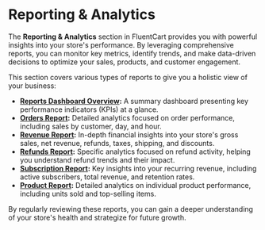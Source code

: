  # Reporting & Analytics

The **Reporting & Analytics** section in FluentCart provides you with powerful insights into your store's performance. By leveraging comprehensive reports, you can monitor key metrics, identify trends, and make data-driven decisions to optimize your sales, products, and customer engagement.

This section covers various types of reports to give you a holistic view of your business:

* **[Reports Dashboard Overview](/guide/reporting-analytics/reports-dashboard-overview):** A summary dashboard presenting key performance indicators (KPIs) at a glance.
* **[Orders Report](/guide/reporting-analytics/orders-report):** Detailed analytics focused on order performance, including sales by customer, day, and hour.
* **[Revenue Report](/guide/reporting-analytics/revenue-report):** In-depth financial insights into your store's gross sales, net revenue, refunds, taxes, shipping, and discounts.
* **[Refunds Report](/guide/reporting-analytics/refunds-report):** Specific analytics focused on refund activity, helping you understand refund trends and their impact.
* **[Subscription Report](/guide/reporting-analytics/subscription-report):** Key insights into your recurring revenue, including active subscribers, total revenue, and retention rates.
* **[Product Report](/guide/reporting-analytics/product-report):** Detailed analytics on individual product performance, including units sold and top-selling items.

By regularly reviewing these reports, you can gain a deeper understanding of your store's health and strategize for future growth.
